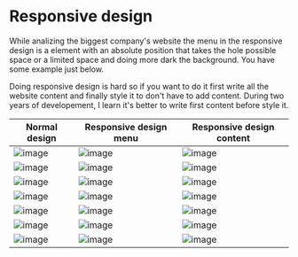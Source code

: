 # Responsive design

While analizing the biggest company's website the menu in the responsive design is a element with an absolute position that takes the hole possible space or a limited space and doing more dark the background. You have some example just below.

Doing responsive design is hard so if you want to do it first write all the website content and finally style it to don't have to add content. During two years of developement, I learn it's better to write first content before style it.

| Normal design | Responsive design menu | Responsive design content |
| - | - | - |
| ![image](https://user-images.githubusercontent.com/73474137/192291527-2cc7d649-be96-42eb-b819-77fcf0262e33.png) | ![image](https://user-images.githubusercontent.com/73474137/192292027-6aa62c2f-7577-41f6-9434-993360cff6df.png) | ![image](https://user-images.githubusercontent.com/73474137/192293623-6ddaf829-1d6f-4f9c-88c1-68b6c3530797.png) |
| ![image](https://user-images.githubusercontent.com/73474137/192292375-0ad49937-cffb-4922-a98f-ac44149bb05c.png) | ![image](https://user-images.githubusercontent.com/73474137/192292630-62abe08c-9ca6-4900-a03c-e65b06474c93.png) | ![image](https://user-images.githubusercontent.com/73474137/192292819-94d94ca6-a658-4492-8ab1-4e76c62e17b6.png) |
| ![image](https://user-images.githubusercontent.com/73474137/192293784-72ab1957-12d7-4932-82f3-d72a230aa4fa.png) | ![image](https://user-images.githubusercontent.com/73474137/192293832-1d76bb74-cb15-4a99-ad83-1a3e875a89b3.png) | ![image](https://user-images.githubusercontent.com/73474137/192293885-e0953bdf-3f3c-4c29-8b9c-d4ac870423cf.png) |
| ![image](https://user-images.githubusercontent.com/73474137/192294027-890666fd-29be-4d0a-a2da-7fb96f76e826.png) | ![image](https://user-images.githubusercontent.com/73474137/192294098-6ab429ac-bbdb-4b37-aa3a-28baafa7dbab.png) | ![image](https://user-images.githubusercontent.com/73474137/192294182-934b4a8a-f1eb-454a-ad35-610f85d46898.png) |
| ![image](https://user-images.githubusercontent.com/73474137/192294319-ef6564a2-de99-43b9-9b4c-3d51aab1f32e.png) | ![image](https://user-images.githubusercontent.com/73474137/192294381-7d053939-9e0d-470b-a202-a0691d2bd507.png) | ![image](https://user-images.githubusercontent.com/73474137/192294444-7acce290-701e-4d13-a23e-b33ee4f3427d.png) |
| ![image](https://user-images.githubusercontent.com/73474137/192294623-8e51f706-f924-4918-a1f3-bbba81fd0435.png) | ![image](https://user-images.githubusercontent.com/73474137/192294693-7a98f114-f974-45e1-ae5f-897ae30facfc.png) | ![image](https://user-images.githubusercontent.com/73474137/192294755-5ce9fe20-003a-4f0b-8d41-5b9314d59221.png) |
| ![image](https://user-images.githubusercontent.com/73474137/192295015-eff3050e-c065-4df7-9ed1-213eccd5fd6b.png) | ![image](https://user-images.githubusercontent.com/73474137/192295098-856f7d08-dd65-41c8-b0fd-34d34b2b2856.png) | ![image](https://user-images.githubusercontent.com/73474137/192295168-304b4e13-8496-44be-b5f9-8ed5e3a675be.png) |
